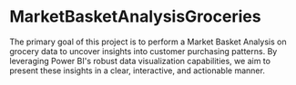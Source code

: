# MarketBasketAnalysisGroceries
The primary goal of this project is to perform a Market Basket Analysis on grocery data to uncover insights into customer purchasing patterns. By leveraging Power BI's robust data visualization capabilities, we aim to present these insights in a clear, interactive, and actionable manner.
